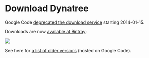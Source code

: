 # Download Dynatree #

Google Code [deprecated the download service](http://google-opensource.blogspot.de/2013/05/a-change-to-google-code-download-service.html) starting 2014-01-15.

Downloads are now [available at Bintray](https://bintray.com/moogle/generic/dynatree/view):

<a href='https://bintray.com/moogle/generic/dynatree/_latestVersion'>
<img src='https://api.bintray.com/packages/moogle/generic/dynatree/images/download.png' />
</a>

See here for [a list of older versions](https://code.google.com/p/dynatree/downloads/list) (hosted on Google Code).